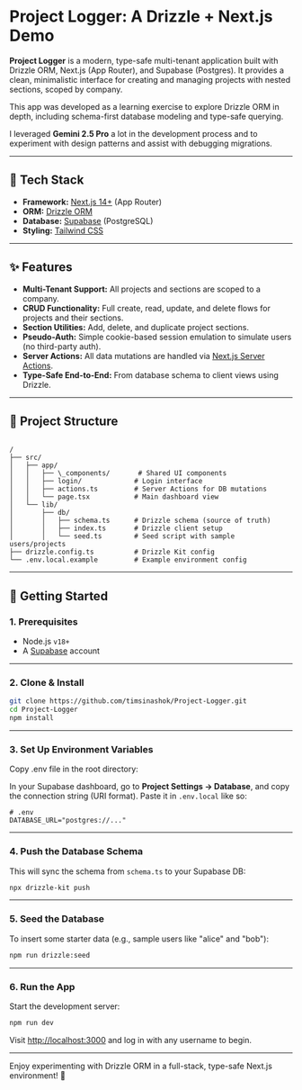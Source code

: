 # Project Logger: A Drizzle + Next.js Demo

**Project Logger** is a modern, type-safe multi-tenant application built with Drizzle ORM, Next.js (App Router), and Supabase (Postgres). It provides a clean, minimalistic interface for creating and managing projects with nested sections, scoped by company.

This app was developed as a learning exercise to explore Drizzle ORM in depth, including schema-first database modeling and type-safe querying. 

I leveraged **Gemini 2.5 Pro** a lot in the development process and to experiment with design patterns and assist with debugging migrations.

---

## 🧱 Tech Stack

- **Framework:** [Next.js 14+](https://nextjs.org/) (App Router)
- **ORM:** [Drizzle ORM](https://orm.drizzle.team/)
- **Database:** [Supabase](https://supabase.com/) (PostgreSQL)
- **Styling:** [Tailwind CSS](https://tailwindcss.com/)

---

## ✨ Features

- **Multi-Tenant Support:** All projects and sections are scoped to a company.
- **CRUD Functionality:** Full create, read, update, and delete flows for projects and their sections.
- **Section Utilities:** Add, delete, and duplicate project sections.
- **Pseudo-Auth:** Simple cookie-based session emulation to simulate users (no third-party auth).
- **Server Actions:** All data mutations are handled via [Next.js Server Actions](https://nextjs.org/docs/app/building-your-application/data-fetching/server-actions).
- **Type-Safe End-to-End:** From database schema to client views using Drizzle.

---

## 🧭 Project Structure

```

/
├── src/
│   ├── app/
│   │   ├── \_components/       # Shared UI components
│   │   ├── login/             # Login interface
│   │   ├── actions.ts         # Server Actions for DB mutations
│   │   └── page.tsx           # Main dashboard view
│   └── lib/
│       ├── db/
│       │   ├── schema.ts      # Drizzle schema (source of truth)
│       │   ├── index.ts       # Drizzle client setup
│       │   └── seed.ts        # Seed script with sample users/projects
├── drizzle.config.ts          # Drizzle Kit config
└── .env.local.example         # Example environment config

````

---

## 🚀 Getting Started

### 1. Prerequisites

- Node.js `v18+`
- A [Supabase](https://supabase.com/) account

---

### 2. Clone & Install

```bash
git clone https://github.com/timsinashok/Project-Logger.git
cd Project-Logger
npm install
````

---

### 3. Set Up Environment Variables

Copy  .env file in the root directory:


In your Supabase dashboard, go to **Project Settings → Database**, and copy the connection string (URI format). Paste it in `.env.local` like so:

```env
# .env
DATABASE_URL="postgres://..."
```

---

### 4. Push the Database Schema

This will sync the schema from `schema.ts` to your Supabase DB:

```bash
npx drizzle-kit push
```

---

### 5. Seed the Database

To insert some starter data (e.g., sample users like "alice" and "bob"):

```bash
npm run drizzle:seed
```

---

### 6. Run the App

Start the development server:

```bash
npm run dev
```

Visit [http://localhost:3000](http://localhost:3000) and log in with any username to begin.

---

Enjoy experimenting with Drizzle ORM in a full-stack, type-safe Next.js environment! 🎉

